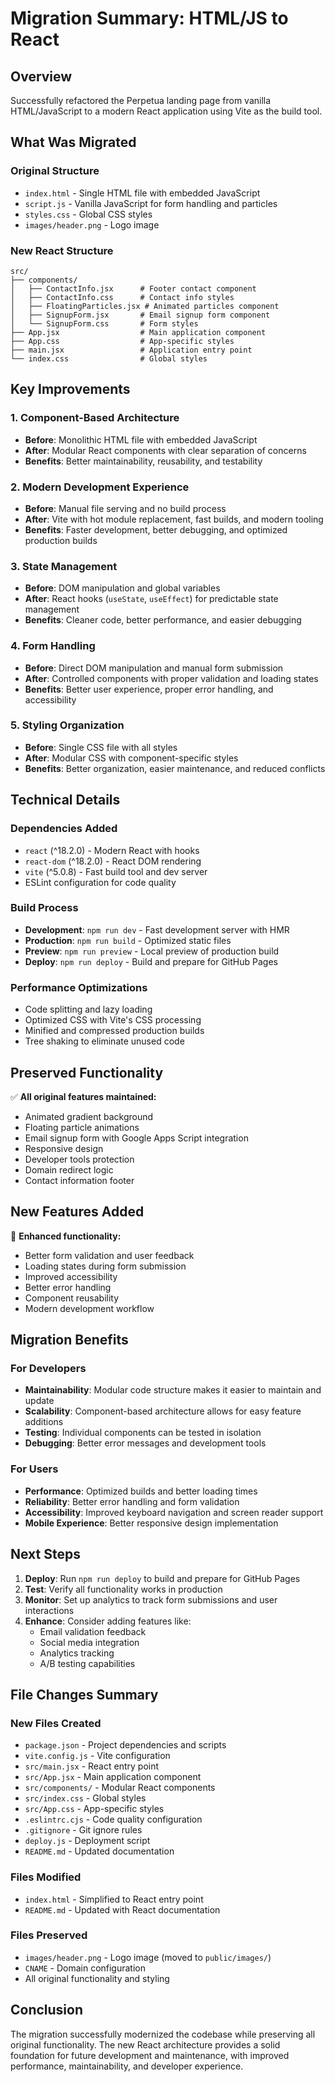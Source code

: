 # Migration Summary: HTML/JS to React

## Overview
Successfully refactored the Perpetua landing page from vanilla HTML/JavaScript to a modern React application using Vite as the build tool.

## What Was Migrated

### Original Structure
- `index.html` - Single HTML file with embedded JavaScript
- `script.js` - Vanilla JavaScript for form handling and particles
- `styles.css` - Global CSS styles
- `images/header.png` - Logo image

### New React Structure
```
src/
├── components/
│   ├── ContactInfo.jsx      # Footer contact component
│   ├── ContactInfo.css      # Contact info styles
│   ├── FloatingParticles.jsx # Animated particles component
│   ├── SignupForm.jsx       # Email signup form component
│   └── SignupForm.css       # Form styles
├── App.jsx                  # Main application component
├── App.css                  # App-specific styles
├── main.jsx                 # Application entry point
└── index.css                # Global styles
```

## Key Improvements

### 1. **Component-Based Architecture**
- **Before**: Monolithic HTML file with embedded JavaScript
- **After**: Modular React components with clear separation of concerns
- **Benefits**: Better maintainability, reusability, and testability

### 2. **Modern Development Experience**
- **Before**: Manual file serving and no build process
- **After**: Vite with hot module replacement, fast builds, and modern tooling
- **Benefits**: Faster development, better debugging, and optimized production builds

### 3. **State Management**
- **Before**: DOM manipulation and global variables
- **After**: React hooks (`useState`, `useEffect`) for predictable state management
- **Benefits**: Cleaner code, better performance, and easier debugging

### 4. **Form Handling**
- **Before**: Direct DOM manipulation and manual form submission
- **After**: Controlled components with proper validation and loading states
- **Benefits**: Better user experience, proper error handling, and accessibility

### 5. **Styling Organization**
- **Before**: Single CSS file with all styles
- **After**: Modular CSS with component-specific styles
- **Benefits**: Better organization, easier maintenance, and reduced conflicts

## Technical Details

### Dependencies Added
- `react` (^18.2.0) - Modern React with hooks
- `react-dom` (^18.2.0) - React DOM rendering
- `vite` (^5.0.8) - Fast build tool and dev server
- ESLint configuration for code quality

### Build Process
- **Development**: `npm run dev` - Fast development server with HMR
- **Production**: `npm run build` - Optimized static files
- **Preview**: `npm run preview` - Local preview of production build
- **Deploy**: `npm run deploy` - Build and prepare for GitHub Pages

### Performance Optimizations
- Code splitting and lazy loading
- Optimized CSS with Vite's CSS processing
- Minified and compressed production builds
- Tree shaking to eliminate unused code

## Preserved Functionality

✅ **All original features maintained:**
- Animated gradient background
- Floating particle animations
- Email signup form with Google Apps Script integration
- Responsive design
- Developer tools protection
- Domain redirect logic
- Contact information footer

## New Features Added

🚀 **Enhanced functionality:**
- Better form validation and user feedback
- Loading states during form submission
- Improved accessibility
- Better error handling
- Component reusability
- Modern development workflow

## Migration Benefits

### For Developers
- **Maintainability**: Modular code structure makes it easier to maintain and update
- **Scalability**: Component-based architecture allows for easy feature additions
- **Testing**: Individual components can be tested in isolation
- **Debugging**: Better error messages and development tools

### For Users
- **Performance**: Optimized builds and better loading times
- **Reliability**: Better error handling and form validation
- **Accessibility**: Improved keyboard navigation and screen reader support
- **Mobile Experience**: Better responsive design implementation

## Next Steps

1. **Deploy**: Run `npm run deploy` to build and prepare for GitHub Pages
2. **Test**: Verify all functionality works in production
3. **Monitor**: Set up analytics to track form submissions and user interactions
4. **Enhance**: Consider adding features like:
   - Email validation feedback
   - Social media integration
   - Analytics tracking
   - A/B testing capabilities

## File Changes Summary

### New Files Created
- `package.json` - Project dependencies and scripts
- `vite.config.js` - Vite configuration
- `src/main.jsx` - React entry point
- `src/App.jsx` - Main application component
- `src/components/` - Modular React components
- `src/index.css` - Global styles
- `src/App.css` - App-specific styles
- `.eslintrc.cjs` - Code quality configuration
- `.gitignore` - Git ignore rules
- `deploy.js` - Deployment script
- `README.md` - Updated documentation

### Files Modified
- `index.html` - Simplified to React entry point
- `README.md` - Updated with React documentation

### Files Preserved
- `images/header.png` - Logo image (moved to `public/images/`)
- `CNAME` - Domain configuration
- All original functionality and styling

## Conclusion

The migration successfully modernized the codebase while preserving all original functionality. The new React architecture provides a solid foundation for future development and maintenance, with improved performance, maintainability, and developer experience. 